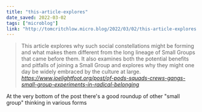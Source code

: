 ```yaml
---
title: "this-article-explores"
date_saved: 2022-03-02
tags: ["microblog"]
link: "http://tomcritchlow.micro.blog/2022/03/02/this-article-explores.html"
---
```

<blockquote class="quoteback" darkmode="" data-title="Of%20Pods%2C%20Squads%2C%20Crews%20%26%20Gangs%3A%20Small%20Group%20Experiments%20In%20Radical%20Belonging" data-author="" cite="https://www.joelightfoot.org/post/of-pods-squads-crews-gangs-small-group-experiments-in-radical-belonging">
This article explores why such social constellations might be forming and what makes them different from the long lineage of Small Groups that came before them. It also examines both the potential benefits and pitfalls of joining a Small Group and explores why they might one day be widely embraced by the culture at large.
<footer> <cite><a href="https://www.joelightfoot.org/post/of-pods-squads-crews-gangs-small-group-experiments-in-radical-belonging">https://www.joelightfoot.org/post/of-pods-squads-crews-gangs-small-group-experiments-in-radical-belonging</a></cite></footer>
</blockquote>
<script note="" src="https://cdn.jsdelivr.net/gh/Blogger-Peer-Review/quotebacks@1/quoteback.js"></script>

At the very bottom of the post there's a good roundup of other "small group" thinking in various forms
